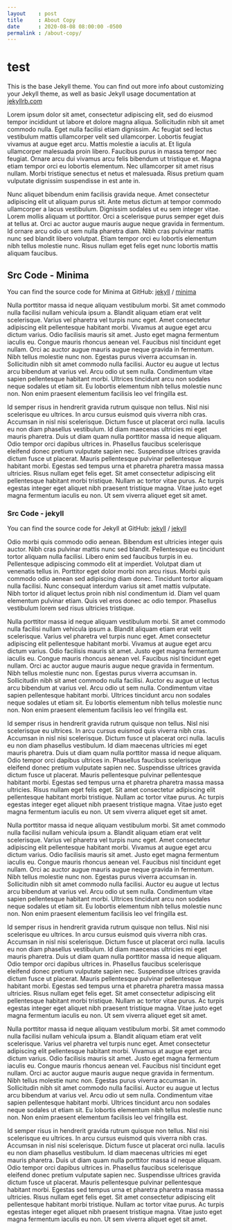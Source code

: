 ```yaml
---
layout    : post
title     : About Copy
date      : 2020-08-08 08:00:00 -0500
permalink : /about-copy/
---
```


# test
This is the base Jekyll theme. You can find out more info about customizing your Jekyll theme, as well as basic Jekyll usage documentation at [jekyllrb.com](https://jekyllrb.com/)

Lorem ipsum dolor sit amet, consectetur adipiscing elit, sed do eiusmod tempor incididunt ut labore et dolore magna aliqua. Sollicitudin nibh sit amet commodo nulla. Eget nulla facilisi etiam dignissim. Ac feugiat sed lectus vestibulum mattis ullamcorper velit sed ullamcorper. Lobortis feugiat vivamus at augue eget arcu. Mattis molestie a iaculis at. Et ligula ullamcorper malesuada proin libero. Faucibus purus in massa tempor nec feugiat. Ornare arcu dui vivamus arcu felis bibendum ut tristique et. Magna etiam tempor orci eu lobortis elementum. Nec ullamcorper sit amet risus nullam. Morbi tristique senectus et netus et malesuada. Risus pretium quam vulputate dignissim suspendisse in est ante in.

Nunc aliquet bibendum enim facilisis gravida neque. Amet consectetur adipiscing elit ut aliquam purus sit. Ante metus dictum at tempor commodo ullamcorper a lacus vestibulum. Dignissim sodales ut eu sem integer vitae. Lorem mollis aliquam ut porttitor. Orci a scelerisque purus semper eget duis at tellus at. Orci ac auctor augue mauris augue neque gravida in fermentum. Id ornare arcu odio ut sem nulla pharetra diam. Nibh cras pulvinar mattis nunc sed blandit libero volutpat. Etiam tempor orci eu lobortis elementum nibh tellus molestie nunc. Risus nullam eget felis eget nunc lobortis mattis aliquam faucibus.

## Src Code - Minima
You can find the source code for Minima at GitHub:
[jekyll][jekyll-organization] /
[minima](https://github.com/jekyll/minima)

Nulla porttitor massa id neque aliquam vestibulum morbi. Sit amet commodo nulla facilisi nullam vehicula ipsum a. Blandit aliquam etiam erat velit scelerisque. Varius vel pharetra vel turpis nunc eget. Amet consectetur adipiscing elit pellentesque habitant morbi. Vivamus at augue eget arcu dictum varius. Odio facilisis mauris sit amet. Justo eget magna fermentum iaculis eu. Congue mauris rhoncus aenean vel. Faucibus nisl tincidunt eget nullam. Orci ac auctor augue mauris augue neque gravida in fermentum. Nibh tellus molestie nunc non. Egestas purus viverra accumsan in. Sollicitudin nibh sit amet commodo nulla facilisi. Auctor eu augue ut lectus arcu bibendum at varius vel. Arcu odio ut sem nulla. Condimentum vitae sapien pellentesque habitant morbi. Ultrices tincidunt arcu non sodales neque sodales ut etiam sit. Eu lobortis elementum nibh tellus molestie nunc non. Non enim praesent elementum facilisis leo vel fringilla est.

Id semper risus in hendrerit gravida rutrum quisque non tellus. Nisl nisi scelerisque eu ultrices. In arcu cursus euismod quis viverra nibh cras. Accumsan in nisl nisi scelerisque. Dictum fusce ut placerat orci nulla. Iaculis eu non diam phasellus vestibulum. Id diam maecenas ultricies mi eget mauris pharetra. Duis ut diam quam nulla porttitor massa id neque aliquam. Odio tempor orci dapibus ultrices in. Phasellus faucibus scelerisque eleifend donec pretium vulputate sapien nec. Suspendisse ultrices gravida dictum fusce ut placerat. Mauris pellentesque pulvinar pellentesque habitant morbi. Egestas sed tempus urna et pharetra pharetra massa massa ultricies. Risus nullam eget felis eget. Sit amet consectetur adipiscing elit pellentesque habitant morbi tristique. Nullam ac tortor vitae purus. Ac turpis egestas integer eget aliquet nibh praesent tristique magna. Vitae justo eget magna fermentum iaculis eu non. Ut sem viverra aliquet eget sit amet.

### Src Code - jekyll
You can find the source code for Jekyll at GitHub:
[jekyll][jekyll-organization] /
[jekyll](https://github.com/jekyll/jekyll)

[jekyll-organization]: https://github.com/jekyll

Odio morbi quis commodo odio aenean. Bibendum est ultricies integer quis auctor. Nibh cras pulvinar mattis nunc sed blandit. Pellentesque eu tincidunt tortor aliquam nulla facilisi. Libero enim sed faucibus turpis in eu. Pellentesque adipiscing commodo elit at imperdiet. Volutpat diam ut venenatis tellus in. Porttitor eget dolor morbi non arcu risus. Morbi quis commodo odio aenean sed adipiscing diam donec. Tincidunt tortor aliquam nulla facilisi. Nunc consequat interdum varius sit amet mattis vulputate. Nibh tortor id aliquet lectus proin nibh nisl condimentum id. Diam vel quam elementum pulvinar etiam. Quis vel eros donec ac odio tempor. Phasellus vestibulum lorem sed risus ultricies tristique.

Nulla porttitor massa id neque aliquam vestibulum morbi. Sit amet commodo nulla facilisi nullam vehicula ipsum a. Blandit aliquam etiam erat velit scelerisque. Varius vel pharetra vel turpis nunc eget. Amet consectetur adipiscing elit pellentesque habitant morbi. Vivamus at augue eget arcu dictum varius. Odio facilisis mauris sit amet. Justo eget magna fermentum iaculis eu. Congue mauris rhoncus aenean vel. Faucibus nisl tincidunt eget nullam. Orci ac auctor augue mauris augue neque gravida in fermentum. Nibh tellus molestie nunc non. Egestas purus viverra accumsan in. Sollicitudin nibh sit amet commodo nulla facilisi. Auctor eu augue ut lectus arcu bibendum at varius vel. Arcu odio ut sem nulla. Condimentum vitae sapien pellentesque habitant morbi. Ultrices tincidunt arcu non sodales neque sodales ut etiam sit. Eu lobortis elementum nibh tellus molestie nunc non. Non enim praesent elementum facilisis leo vel fringilla est.

Id semper risus in hendrerit gravida rutrum quisque non tellus. Nisl nisi scelerisque eu ultrices. In arcu cursus euismod quis viverra nibh cras. Accumsan in nisl nisi scelerisque. Dictum fusce ut placerat orci nulla. Iaculis eu non diam phasellus vestibulum. Id diam maecenas ultricies mi eget mauris pharetra. Duis ut diam quam nulla porttitor massa id neque aliquam. Odio tempor orci dapibus ultrices in. Phasellus faucibus scelerisque eleifend donec pretium vulputate sapien nec. Suspendisse ultrices gravida dictum fusce ut placerat. Mauris pellentesque pulvinar pellentesque habitant morbi. Egestas sed tempus urna et pharetra pharetra massa massa ultricies. Risus nullam eget felis eget. Sit amet consectetur adipiscing elit pellentesque habitant morbi tristique. Nullam ac tortor vitae purus. Ac turpis egestas integer eget aliquet nibh praesent tristique magna. Vitae justo eget magna fermentum iaculis eu non. Ut sem viverra aliquet eget sit amet.

Nulla porttitor massa id neque aliquam vestibulum morbi. Sit amet commodo nulla facilisi nullam vehicula ipsum a. Blandit aliquam etiam erat velit scelerisque. Varius vel pharetra vel turpis nunc eget. Amet consectetur adipiscing elit pellentesque habitant morbi. Vivamus at augue eget arcu dictum varius. Odio facilisis mauris sit amet. Justo eget magna fermentum iaculis eu. Congue mauris rhoncus aenean vel. Faucibus nisl tincidunt eget nullam. Orci ac auctor augue mauris augue neque gravida in fermentum. Nibh tellus molestie nunc non. Egestas purus viverra accumsan in. Sollicitudin nibh sit amet commodo nulla facilisi. Auctor eu augue ut lectus arcu bibendum at varius vel. Arcu odio ut sem nulla. Condimentum vitae sapien pellentesque habitant morbi. Ultrices tincidunt arcu non sodales neque sodales ut etiam sit. Eu lobortis elementum nibh tellus molestie nunc non. Non enim praesent elementum facilisis leo vel fringilla est.

Id semper risus in hendrerit gravida rutrum quisque non tellus. Nisl nisi scelerisque eu ultrices. In arcu cursus euismod quis viverra nibh cras. Accumsan in nisl nisi scelerisque. Dictum fusce ut placerat orci nulla. Iaculis eu non diam phasellus vestibulum. Id diam maecenas ultricies mi eget mauris pharetra. Duis ut diam quam nulla porttitor massa id neque aliquam. Odio tempor orci dapibus ultrices in. Phasellus faucibus scelerisque eleifend donec pretium vulputate sapien nec. Suspendisse ultrices gravida dictum fusce ut placerat. Mauris pellentesque pulvinar pellentesque habitant morbi. Egestas sed tempus urna et pharetra pharetra massa massa ultricies. Risus nullam eget felis eget. Sit amet consectetur adipiscing elit pellentesque habitant morbi tristique. Nullam ac tortor vitae purus. Ac turpis egestas integer eget aliquet nibh praesent tristique magna. Vitae justo eget magna fermentum iaculis eu non. Ut sem viverra aliquet eget sit amet.

Nulla porttitor massa id neque aliquam vestibulum morbi. Sit amet commodo nulla facilisi nullam vehicula ipsum a. Blandit aliquam etiam erat velit scelerisque. Varius vel pharetra vel turpis nunc eget. Amet consectetur adipiscing elit pellentesque habitant morbi. Vivamus at augue eget arcu dictum varius. Odio facilisis mauris sit amet. Justo eget magna fermentum iaculis eu. Congue mauris rhoncus aenean vel. Faucibus nisl tincidunt eget nullam. Orci ac auctor augue mauris augue neque gravida in fermentum. Nibh tellus molestie nunc non. Egestas purus viverra accumsan in. Sollicitudin nibh sit amet commodo nulla facilisi. Auctor eu augue ut lectus arcu bibendum at varius vel. Arcu odio ut sem nulla. Condimentum vitae sapien pellentesque habitant morbi. Ultrices tincidunt arcu non sodales neque sodales ut etiam sit. Eu lobortis elementum nibh tellus molestie nunc non. Non enim praesent elementum facilisis leo vel fringilla est.

Id semper risus in hendrerit gravida rutrum quisque non tellus. Nisl nisi scelerisque eu ultrices. In arcu cursus euismod quis viverra nibh cras. Accumsan in nisl nisi scelerisque. Dictum fusce ut placerat orci nulla. Iaculis eu non diam phasellus vestibulum. Id diam maecenas ultricies mi eget mauris pharetra. Duis ut diam quam nulla porttitor massa id neque aliquam. Odio tempor orci dapibus ultrices in. Phasellus faucibus scelerisque eleifend donec pretium vulputate sapien nec. Suspendisse ultrices gravida dictum fusce ut placerat. Mauris pellentesque pulvinar pellentesque habitant morbi. Egestas sed tempus urna et pharetra pharetra massa massa ultricies. Risus nullam eget felis eget. Sit amet consectetur adipiscing elit pellentesque habitant morbi tristique. Nullam ac tortor vitae purus. Ac turpis egestas integer eget aliquet nibh praesent tristique magna. Vitae justo eget magna fermentum iaculis eu non. Ut sem viverra aliquet eget sit amet.

